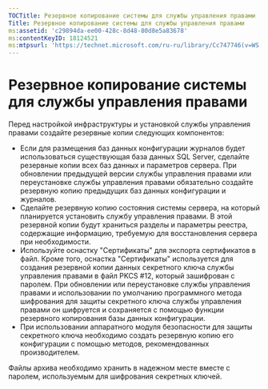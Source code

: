```yaml
---
TOCTitle: Резервное копирование системы для службы управления правами
Title: Резервное копирование системы для службы управления правами
ms:assetid: 'c29894da-ee00-428c-8d48-80d8e5a83678'
ms:contentKeyID: 18124521
ms:mtpsurl: 'https://technet.microsoft.com/ru-ru/library/Cc747746(v=WS.10)'
---
```


Резервное копирование системы для службы управления правами
===========================================================

Перед настройкой инфраструктуры и установкой службы управления правами создайте резервные копии следующих компонентов:

-   Если для размещения баз данных конфигурации журналов будет использоваться существующая база данных SQL Server, сделайте резервные копии всех баз данных и параметров сервера. При обновлении предыдущей версии службы управления правами или переустановке службы управления правами обязательно создайте резервную копию предыдущих баз данных конфигурации и журналов.
-   Сделайте резервную копию состояния системы сервера, на который планируется установить службу управления правами. В этой резервной копии будут храниться разделы и параметры реестра, содержащие информацию, требуемую для восстановления сервера при необходимости.
-   Используйте оснастку "Сертификаты" для экспорта сертификатов в файл. Кроме того, оснастка "Сертификаты" используется для создания резервной копии данных секретного ключа службы управления правами в файл PKCS \#12, который зашифрован с паролем. При обновлении или переустановке службы управления правами и использовании по умолчанию программного метода шифрования для защиты секретного ключа службы управления правами он шифруется и сохраняется с помощью функции резервного копирования базы данных конфигурации.
-   При использовании аппаратного модуля безопасности для защиты секретного ключа необходимо создать резервную копию его конфигурации с помощью методов, рекомендованных производителем.

Файлы архива необходимо хранить в надежном месте вместе с паролем, используемым для шифрования секретных ключей.
